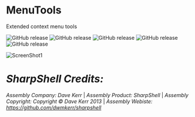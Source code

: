 # MenuTools

Extended context menu tools

<img src="https://img.shields.io/github/issues/xCONFLiCTiONx/MenuTools" alt="GitHub release">
<img src="https://img.shields.io/github/forks/xCONFLiCTiONx/MenuTools" alt="GitHub release">
<img src="https://img.shields.io/github/stars/xCONFLiCTiONx/MenuTools" alt="GitHub release">
<img src="https://img.shields.io/github/license/xCONFLiCTiONx/MenuTools" alt="GitHub release">
<a href="https://twitter.com/intent/tweet?text=Wow:&url=https%3A%2F%2Fgithub.com%2FxCONFLiCTiONx%2FMenuTools"></a><img src="https://img.shields.io/twitter/url?url=https%3A%2F%2Fgithub.com%2FxCONFLiCTiONx%2FMenuTools" alt="GitHub release"></a>

![ScreenShot1](https://raw.githubusercontent.com/mikeyhalla/MenuTools/master/Screenshot.jpg)
  
*SharpShell Credits:*
===================  
*Assembly Company: Dave Kerr* | *Assembly Product: SharpShell* | *Assembly Copyright: Copyright © Dave Kerr 2013* | *Assembly Webiste: https://github.com/dwmkerr/sharpshell*